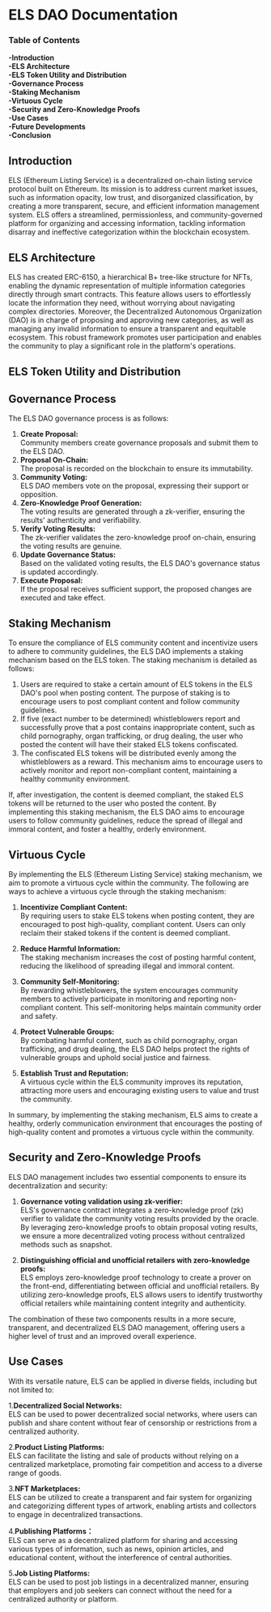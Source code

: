 # ELS DAO Documentation
  
### Table of Contents
  
**-Introduction**  
**-ELS Architecture**  
**-ELS Token Utility and Distribution**  
**-Governance Process**  
**-Staking Mechanism**  
**-Virtuous Cycle**  
**-Security and Zero-Knowledge Proofs**  
**-Use Cases**  
**-Future Developments**  
**-Conclusion**  

## Introduction <a name="introduction"></a>
ELS (Ethereum Listing Service) is a decentralized on-chain listing service protocol built on Ethereum. 
Its mission is to address current market issues, such as information opacity, low trust, and disorganized classification, 
by creating a more transparent, secure, and efficient information management system. ELS offers a streamlined, permissionless, 
and community-governed platform for organizing and accessing information, tackling information disarray 
and ineffective categorization within the blockchain ecosystem.
  
## ELS Architecture <a name="architecture"></a>
ELS has created ERC-6150, a hierarchical B+ tree-like structure for NFTs, enabling the dynamic representation of multiple information categories directly through smart contracts. This feature allows users to effortlessly locate the information they need, without worrying about navigating complex directories. Moreover, the Decentralized Autonomous Organization (DAO) is in charge of proposing and approving new categories, as well as managing any invalid information to ensure a transparent and equitable ecosystem. This robust framework promotes user participation and enables the community to play a significant role in the platform's operations.

## ELS Token Utility and Distribution <a name="token-utility"></a>

## Governance Process <a name="governance-process"></a>
The ELS DAO governance process is as follows:

1. **Create Proposal:**   
Community members create governance proposals and submit them to the ELS DAO.    
2. **Proposal On-Chain:**   
The proposal is recorded on the blockchain to ensure its immutability.    
3. **Community Voting:**   
ELS DAO members vote on the proposal, expressing their support or opposition.    
4. **Zero-Knowledge Proof Generation:**   
The voting results are generated through a zk-verifier, ensuring the results' authenticity and verifiability.    
5. **Verify Voting Results:**   
The zk-verifier validates the zero-knowledge proof on-chain, ensuring the voting results are genuine.    
6. **Update Governance Status:**   
Based on the validated voting results, the ELS DAO's governance status is updated accordingly.    
7. **Execute Proposal:**   
If the proposal receives sufficient support, the proposed changes are executed and take effect.    


## Staking Mechanism <a name="staking-mechanism"></a>
To ensure the compliance of ELS community content and incentivize users to adhere to community guidelines, the ELS DAO implements a staking mechanism based on the ELS token. The staking mechanism is detailed as follows:

1. Users are required to stake a certain amount of ELS tokens in the ELS DAO's pool when posting content. The purpose of staking is to encourage users to post compliant content and follow community guidelines.
2. If five (exact number to be determined) whistleblowers report and successfully prove that a post contains inappropriate content, such as child pornography, organ trafficking, or drug dealing, the user who posted the content will have their staked ELS tokens confiscated.
3. The confiscated ELS tokens will be distributed evenly among the whistleblowers as a reward. This mechanism aims to encourage users to actively monitor and report non-compliant content, maintaining a healthy community environment.

If, after investigation, the content is deemed compliant, the staked ELS tokens will be returned to the user who posted the content.
By implementing this staking mechanism, the ELS DAO aims to encourage users to follow community guidelines, reduce the spread of illegal and immoral content, and foster a healthy, orderly environment.
  
## Virtuous Cycle <a name="virtuous-cycle"></a>
By implementing the ELS (Ethereum Listing Service) staking mechanism, we aim to promote a virtuous cycle within the community. The following are ways to achieve a virtuous cycle through the staking mechanism:

1. **Incentivize Compliant Content:**  
By requiring users to stake ELS tokens when posting content, they are encouraged to post high-quality, compliant content. Users can only reclaim their staked tokens if the content is deemed compliant.
  
2. **Reduce Harmful Information:**  
The staking mechanism increases the cost of posting harmful content, reducing the likelihood of spreading illegal and immoral content.  

3. **Community Self-Monitoring:**  
By rewarding whistleblowers, the system encourages community members to actively participate in monitoring and reporting non-compliant content. This self-monitoring helps maintain community order and safety.  

4. **Protect Vulnerable Groups:**  
By combating harmful content, such as child pornography, organ trafficking, and drug dealing, the ELS DAO helps protect the rights of vulnerable groups and uphold social justice and fairness.  
  
5. **Establish Trust and Reputation:**  
A virtuous cycle within the ELS community improves its reputation, attracting more users and encouraging existing users to value and trust the community.  
  
In summary, by implementing the staking mechanism, ELS aims to create a healthy, orderly communication environment that encourages the posting of high-quality content and promotes a virtuous cycle within the community.

  
## Security and Zero-Knowledge Proofs <a name="security-zkp"></a>  
ELS DAO management includes two essential components to ensure its decentralization and security:  

1. **Governance voting validation using zk-verifier:**   
ELS's governance contract integrates a zero-knowledge proof (zk) verifier to validate the community voting results provided by the oracle. By leveraging zero-knowledge proofs to obtain proposal voting results, we ensure a more decentralized voting process without centralized methods such as snapshot. 
  
2. **Distinguishing official and unofficial retailers with zero-knowledge proofs:**    
ELS employs zero-knowledge proof technology to create a prover on the front-end, differentiating between official and unofficial retailers. By utilizing zero-knowledge proofs, ELS allows users to identify trustworthy official retailers while maintaining content integrity and authenticity.  
  
The combination of these two components results in a more secure, transparent, and decentralized ELS DAO management, offering users a higher level of trust and an improved overall experience.
  
    
## Use Cases <a name="use-cases"></a>  
With its versatile nature, ELS can be applied in diverse fields, including but not limited to:  
  
1.**Decentralized Social Networks:**  
ELS can be used to power decentralized social networks, where users can publish and share content without fear of censorship or restrictions from a centralized authority.  

2.**Product Listing Platforms:**  
ELS can facilitate the listing and sale of products without relying on a centralized marketplace, promoting fair competition and access to a diverse range of goods.  
  
3.**NFT Marketplaces:**  
ELS can be utilized to create a transparent and fair system for organizing and categorizing different types of artwork, enabling artists and collectors to engage in decentralized transactions.  
  
4.**Publishing Platforms：**  
ELS can serve as a decentralized platform for sharing and accessing various types of information, such as news, opinion articles, and educational content, without the interference of central authorities.  
  
5.**Job Listing Platforms:**  
ELS can be used to post job listings in a decentralized manner, ensuring that employers and job seekers can connect without the need for a centralized authority or platform.    
  

